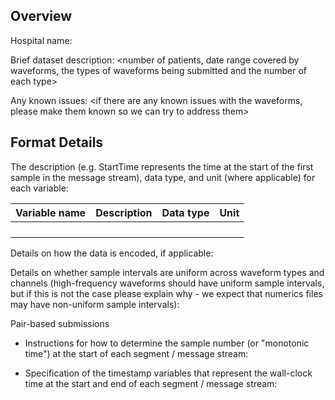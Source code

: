 ## Overview

Hospital name:

Brief dataset description: <number of patients, date range covered by waveforms, the types of waveforms being submitted and the number of each type>

Any known issues: <if there are any known issues with the waveforms, please make them known so we can try to address them>


<!-- Uncomment and fill this out if you manipulated your waveform data to handle gaps and overlaps
## Gaps and Overlaps

Were you able to differentiate between gaps due to missing data and other types of gaps (e.g. a gap due to a clock resync)?

Describe how you modified your data for each gap type:
-->

## Format Details

The description (e.g. StartTime represents the time at the start of the first sample in the message stream), data type, and unit (where applicable) for each variable:

| Variable name | Description                           | Data type | Unit |
|---------------|---------------------------------------|-----------|------|
|               |                                       |           |      |
|               |                                       |           |      |
|               |                                       |           |      |
|               |                                       |           |      |


Details on how the data is encoded, if applicable:

Details on whether sample intervals are uniform across waveform types and channels (high-frequency waveforms should have uniform sample intervals, but if this is not the case please explain why - we expect that numerics files may have non-uniform sample intervals):

Pair-based submissions
- Instructions for how to determine the sample number (or "monotonic time") at the start of each segment / message stream:

- Specification of the timestamp variables that represent the wall-clock time at the start and end of each segment / message stream: